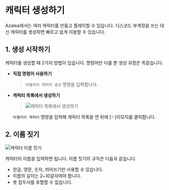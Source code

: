 # 캐릭터 생성하기

Azalea에서는 여러 캐릭터를 만들고 플레이할 수 있습니다. 디스코드 부계정을 쓰는 대신 캐릭터를 생성하면 빠르고 쉽게 이용할 수 있습니다.

## 1. 생성 시작하기

캐릭터를 생성할 때 2가지 방법이 있습니다. 명령어만 다를 뿐 생성 과정은 똑같습니다.

- **직접 명령어 사용하기**
  > `아젤리아 캐릭터 생성` 명령을 입력합니다.
- **캐릭터 목록에서 생성하기**
  > ![캐릭터 목록에서 생성하기](/imgs/charmake_by_charlist.png)
  
    `아젤리아 캐릭터` 명령을 입력해 캐릭터 목록을 연 뒤에 \[✨]이모지를 클릭합니다.

## 2. 이름 짓기

![캐릭터 이름 짓기](/imgs/charmake_give_name.png)

캐릭터의 이름을 입력하면 됩니다. 이름 짓기의 규칙은 다음과 같습니다.

- 한글, 영문, 숫자, 띄어쓰기만 사용할 수 있습니다.
- 이름의 길이는 2~10글자여야 합니다.
- 봇 접두사를 포함할 수 없습니다.
